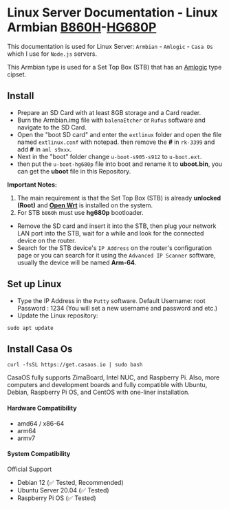 
# Linux Server Documentation - Linux Armbian [B860H](https://github.com/topics/b860h)-[HG680P](https://github.com/topics/hg680p)

This documentation is used for Linux Server: `Armbian` - `Amlogic` - `Casa Os`
which I use for `Node.js` servers.

This Armbian type is used for a Set Top Box (STB) that has an [Amlogic](https://github.com/topics/amlogic) type cipset.

## Install

- Prepare an SD Card with at least 8GB storage and a Card reader.
- Burn the Armbian.img file with `balenaEtcher` or `Rufus` software and navigate to the SD Card.
- Open the "boot SD card" and enter the `extlinux` folder and open the file named `extlinux.conf` with notepad. then remove the **#** in `rk-3399` and add **#** in `aml s9xxx`.
- Next in the "boot" folder change `u-boot-s905-s912` to `u-boot.ext`.
- then put the `u-boot-hg680p` file into boot and rename it to **uboot.bin**, you can get the **uboot** file in this Repository.

**Important Notes:**
1. The main requirement is that the Set Top Box (STB) is already **unlocked (Root)** and **[Open Wrt](https://github.com/topics/openwrt)** is installed on the system.
2. For STB `b860h` must use **hg680p** bootloader.

- Remove the SD card and insert it into the STB, then plug your network LAN port into the STB, wait for a while and look for the connected device on the router.
- Search for the STB device's `IP Address` on the router's configuration page or you can search for it using the `Advanced IP Scanner` software, usually the device will be named **Arm-64**.

## Set up Linux

- Type the IP Address in the `Putty` software.
Default Username: root
Password : 1234
(You will set a new username and password and etc.)
- Update the Linux repository:
```
sudo apt update
```

## Install Casa Os
```
curl -fsSL https://get.casaos.io | sudo bash
```
CasaOS fully supports ZimaBoard, Intel NUC, and Raspberry Pi. Also, more computers and development boards and fully compatible with Ubuntu, Debian, Raspberry Pi OS, and CentOS with one-liner installation.

#### Hardware Compatibility
- amd64 / x86-64
- arm64
- armv7
#### System Compatibility
Official Support

- Debian 12 (✅ Tested, Recommended)
- Ubuntu Server 20.04 (✅ Tested)
- Raspberry Pi OS (✅ Tested)